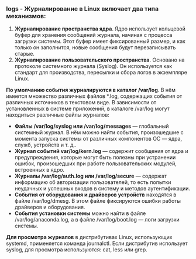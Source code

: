 ### logs - Журналирование в Linux включает два типа механизмов:

1. **Журналирование пространства ядра**. Ядро использует кольцевой буфер для хранения сообщений журнала, начиная с процесса загрузки системы. Этот буфер имеет фиксированный размер, и как только он заполнится, новые сообщения будут перезаписывать старые.
2. **Журналирование пользовательского пространства**. Основано на протоколе системного журнала (Syslog). Он используется как стандарт для производства, пересылки и сбора логов в экземпляре Linux. 

**По умолчанию события журналируются в каталог /var/log**. В нём имеется множество различных файлов *.log, содержащих события от различных источников в текстовом виде. В зависимости от установленных в системе приложений, в каталоге /var/log могут находиться различные файлы журналов:

* **Файлы /var/log/syslog или /var/log/messages** — глобальный системный журнал. В нём можно найти события, произошедшие с момента запуска системы от различных компонентов ОС — ядра, служб, устройств и т. д..
* **Журнал событий var/log/kern.log** — содержит сообщения от ядра и предупреждения, которые могут быть полезны при устранении ошибок, произошедших при работе пользовательских модулей, встроенных в ядро.
* **Журналы /var/log/auth.log или /var/log/secure** — содержат информацию об авторизации пользователей, то есть попытки неудачных и успешных входов в систему и методов аутентификации.
* **События от оборудования и драйверов устройств** находятся в файле /var/log/dmesg. В этом файле фиксируются ошибки работы драйверов и оборудования.
* **События установки системы** можно найти в файле /var/log/anaconda.log, а в файле /var/log/boot.log — логи загрузки системы. 

**Для просмотра журналов** в дистрибутивах Linux, использующих systemd, применяется команда journalctl. Если дистрибутив использует syslog, для просмотра используются: cat, less или grep. 